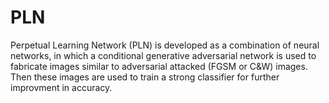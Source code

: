 # PLN
Perpetual Learning Network (PLN) is developed as a combination of neural networks, in which a conditional generative adversarial network is used to fabricate images similar to adversarial attacked (FGSM or C&W) images. Then these images are used to train a strong classifier for further improvment in accuracy. 





